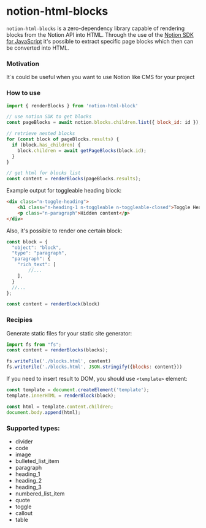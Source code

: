 # notion-html-blocks
`notion-html-blocks` is a zero-dependency library capable of rendering blocks from the Notion API into HTML.
Through the use of the [Notion SDK for JavaScript](https://github.com/makenotion/notion-sdk-js) it's possible to
extract specific page blocks which then can be converted into HTML.

### Motivation
It`s  could be useful when you want to use Notion like CMS for your project


### How to use

```javascript
import { renderBlocks } from 'notion-html-block'

// use notion SDK to get blocks
const pageBlocks = await notion.blocks.children.list({ block_id: id });

// retrieve nested blocks
for (const block of pageBlocks.results) {
  if (block.has_children) {
    block.children = await getPageBlocks(block.id);
  }
}

// get html for blocks list
const content = renderBlocks(pageBlocks.results);
```

Example output for toggleable heading block:

```html
<div class="n-toggle-heading">
    <h1 class="n-heading-1 n-toggleable n-toggleable-closed">Toggle Heading</h1>
    <p class="n-paragraph">Hidden content</p>
</div>
```


Also, it's possible to render one certain block:

```javascript
const block = {
  "object": "block",
  "type": "paragraph",
  "paragraph": {
    "rich_text": [
        //...
    ],
  }
  //...
};

const content = renderBlock(block)
```
### Recipies

Generate static files for your static site generator:
```javascript
import fs from "fs";
const content = renderBlocks(blocks);

fs.writeFile('./blocks.html', content)
fs.writeFile('./blocks.html', JSON.stringify({blocks: content}))
```


If you need to insert result  to DOM, you should use `<template>` element:
```javascript
const template = document.createElement('template');
template.innerHTML = renderBlock(block);

const html = template.content.children;
document.body.append(html);
```



### Supported types:
* divider
* code
* image
* bulleted_list_item
* paragraph
* heading_1
* heading_2
* heading_3
* numbered_list_item
* quote
* toggle
* callout
* table
